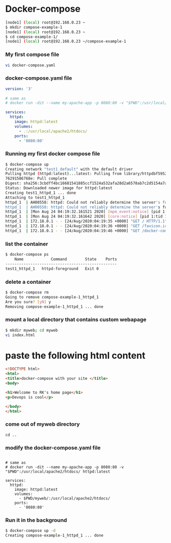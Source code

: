 # Docker-compose

``` bash
[node1] (local) root@192.168.0.23 ~
$ mkdir compose-example-1
[node1] (local) root@192.168.0.23 ~
$ cd compose-example-1/
[node1] (local) root@192.168.0.23 ~/compose-example-1
```
### My first compose file 
``` bash
vi docker-compose.yaml
```
### docker-compose.yaml file
``` yaml
version: '3' 
  
# same as 
# docker run -dit --name my-apache-app -p 8080:80 -v "$PWD":/usr/local/apache2/htdocs/ httpd:latest

services:
  httpd:
    image: httpd:latest
    volumes:
      - .:/usr/local/apache2/htdocs/
    ports:
      - '8080:80'
```
### Running my first docker compose file
``` bash
$ docker-compose up 
Creating network "test1_default" with the default driver
Pulling httpd (httpd:latest)...latest: Pulling from library/httpdbf5952930446: Pull complete3d3fecf6569b: Pull completeb5fc3125d912: Pull complete679d69c01e90: Pull complete
76291586768e: Pull complete
Digest: sha256:3cbdff4bc16681541885ccf1524a532afa28d2a6578ab7c2d5154a7abc182379
Status: Downloaded newer image for httpd:latest
Creating test1_httpd_1 ... done
Attaching to test1_httpd_1
httpd_1  | AH00558: httpd: Could not reliably determine the server's fully qualified domain name, using 172.19.0.2. Set the 'ServerName' directive globally to suppress this message
httpd_1  | AH00558: httpd: Could not reliably determine the server's fully qualified domain name, using 172.19.0.2. Set the 'ServerName' directive globally to suppress this message
httpd_1  | [Mon Aug 24 04:19:32.161521 2020] [mpm_event:notice] [pid 1:tid 140199202600064] AH00489: Apache/2.4.46 (Unix) configured -- resuming normal operations
httpd_1  | [Mon Aug 24 04:19:32.161642 2020] [core:notice] [pid 1:tid 140199202600064] AH00094: Command line: 'httpd -D FOREGROUND'
httpd_1  | 172.18.0.1 - - [24/Aug/2020:04:19:35 +0000] "GET / HTTP/1.1" 200 225
httpd_1  | 172.18.0.1 - - [24/Aug/2020:04:19:36 +0000] "GET /favicon.ico HTTP/1.1" 404 196
httpd_1  | 172.18.0.1 - - [24/Aug/2020:04:19:46 +0000] "GET /docker-compose.yaml HTTP/1.1" 200 251
```
### list the container
``` bash
$ docker-compose ps
    Name            Command        State    Ports
-------------------------------------------------
test1_httpd_1   httpd-foreground   Exit 0       
```
### delete a container
``` bash
$ docker-compose rm
Going to remove compose-example-1_httpd_1
Are you sure? [yN] y
Removing compose-example-1_httpd_1 ... done
```
### mount a local directory that contains custom webapage
``` bash
$ mkdir myweb; cd myweb
vi index.html
```
# paste the following html content 
``` html
<!DOCTYPE html>
<html>
<title>docker-compose with your site </title>
<body>

<h1>Welcome to RK's home page</h1>
<p>Devops is cool</p>

</body>
</html>
```
### come out of myweb directory
```
cd ..
```
### modify the docker-compose.yaml file
```version: '3' 
  
# same as 
# docker run -dit --name my-apache-app -p 8080:80 -v "$PWD":/usr/local/apache2/htdocs/ httpd:latest

services:
  httpd:
    image: httpd:latest
    volumes:
      - $PWD/myweb/:/usr/local/apache2/htdocs/
    ports:
      - '8080:80'
```
### Run it in the background
``` bash
$ docker-compose up -d
Creating compose-example-1_httpd_1 ... done
```



